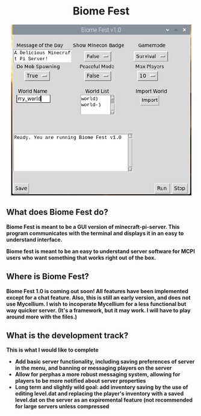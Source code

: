 <h1 align=center> Biome Fest</h1>
<p align=center>
<img src="bf_low_res.png" alt="Application Image" class=center></img>
<h2>What does Biome Fest do?</h2>
<b>Biome Fest is meant to be a GUI version of minecraft-pi-server. This program communicates with the terminal and displays it in an easy to understand interface.</p>
<p>Biome fest is meant to be an easy to understand server software for MCPI users who want something that works right out of the box.</p>
<h2>Where is Biome Fest?</h2>
<p>Biome Fest 1.0 is coming out soon! All features have been implemented except for a chat feature. Also, this is still an early version, and does not use Mycellium. I wish to incoperate Mycellium for a less functional but way quicker server. (It's a framework, but it may work. I will have to play around more with the files.)</p>
<h2>What is the development track?</h2>
<p>This is what I would like to complete</p>
<ul>
  <li> Add basic server functionality, including saving preferences of server in the menu, and banning or messaging players on the server</li>
  <li> Allow for perphas a more robust messaging system, allowing for players to be more notified about server properties</li>
  <li> Long term and slightly wild goal: add inventory saving by the use of editing level.dat and replacing the player's inventory with a saved level.dat on the server as an expiremental feature (not recommended for large servers unless compressed</li>
  </ul>
